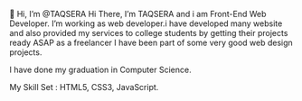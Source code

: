 👋 Hi, I’m @TAQSERA
Hi There, I’m TAQSERA and i am Front-End Web Developer. I’m working as web developer.i have developed many website and also provided my services to college students by getting their projects ready ASAP as a freelancer I have been part of some very good web design projects.

I have done my graduation in Computer Science.

My Skill Set : HTML5, CSS3, JavaScript.
